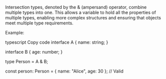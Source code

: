 Intersection types, denoted by the & (ampersand) operator, combine multiple types into one. This allows a variable to hold all the properties of multiple types, enabling more complex structures and ensuring that objects meet multiple type requirements.

Example:

typescript
Copy code
interface A {
  name: string;
}

interface B {
  age: number;
}

type Person = A & B;

const person: Person = { name: "Alice", age: 30 }; // Valid
